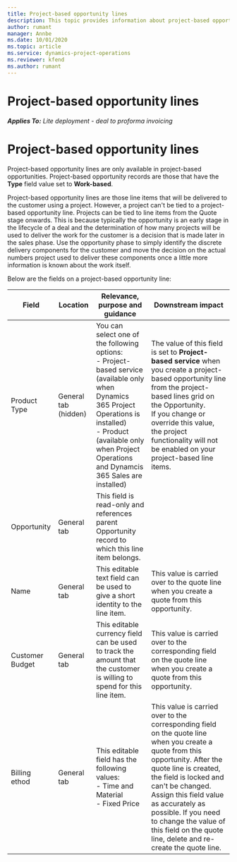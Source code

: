 ```yaml
---
title: Project-based opportunity lines
description: This topic provides information about project-based opportunity lines.
author: rumant
manager: Annbe
ms.date: 10/01/2020
ms.topic: article
ms.service: dynamics-project-operations
ms.reviewer: kfend 
ms.author: rumant
---
```


# Project-based opportunity lines

_**Applies To:** Lite deployment - deal to proforma invoicing_

# Project-based opportunity lines

Project-based opportunity lines are only available in project-based opportunities. Project-based opportunity records are those that have the **Type** field value set to **Work-based**.

Project-based opportunity lines are those line items that will be delivered to the customer using a project. However, a project can't be tied to a project-based opportunity line. Projects can be tied to line items from the Quote stage onwards. This is because typically the opportunity is an early stage in the lifecycle of a deal and the determination of how many projects will be used to deliver the work for the customer is a decision that is made later in the sales phase. Use the opportunity phase to simply identify the discrete delivery components for the customer and move the decision on the actual numbers project used to deliver these components once a little more information is known about the work itself.

Below are the fields on a project-based opportunity line:

| **Field** | **Location** | **Relevance, purpose and guidance** | **Downstream impact** |
| --- | --- | --- | --- |
| Product Type | General tab (hidden) | You can select one of the following options:</br>- Project-based service (available only when Dynamics 365 Project Operations is installed)</br>- Product (available only when Project Operations and Dynamcis 365 Sales are installed) | The value of this field is set to **Project-based service** when you create a project-based opportunity line from the project-based lines grid on the Opportunity. <br> If you change or override this value, the project functionality will not be enabled on your project-based line items. |
| Opportunity | General tab | This field is read-only and references parent Opportunity record to which this line item belongs. | |
| Name | General tab | This editable text field can be used to give a short identity to the line item. | This value is carried over to the quote line when you create a quote from this opportunity. |
| Customer Budget | General tab | This editable currency field can be used to track the amount that the customer is willing to spend for this line item. | This value is carried over to the corresponding field on the quote line when you create a quote from this opportunity. |
| Billing ethod | General tab | This editable field has the following values:</br>- Time and Material</br>- Fixed Price | This value is carried over to the corresponding field on the quote line when you create a quote from this opportunity. After the quote line is created, the field is locked and can't be changed. Assign this field value as accurately as possible. If you need to change the value of this field on the quote line, delete and re-create the quote line. |
